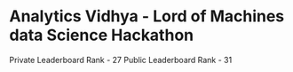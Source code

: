 # Analytics Vidhya - Lord of Machines data Science Hackathon

Private Leaderboard Rank - 27
Public Leaderboard Rank - 31

